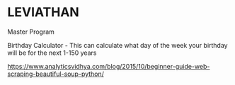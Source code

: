 # LEVIATHAN
Master Program 

Birthday Calculator - This can calculate what day of the week your birthday will be for the next 1-150 years

https://www.analyticsvidhya.com/blog/2015/10/beginner-guide-web-scraping-beautiful-soup-python/
